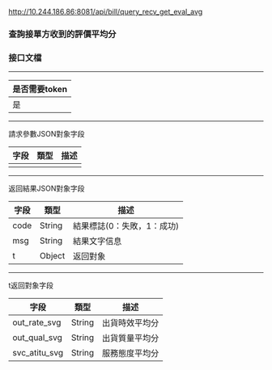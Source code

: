 http://10.244.186.86:8081/api/bill/query_recv_get_eval_avg

### 查詢接單方收到的評價平均分

### 接口文檔

***

| 是否需要token |
| ------------- |
| 是            |

***

請求參數JSON對象字段

| 字段 | 類型 | 描述 |
| ---- | ---- | ---- |
|      |      |      |

***

返回結果JSON對象字段

| 字段 | 類型   | 描述                       |
| ---- | ------ | -------------------------- |
| code | String | 結果標誌(0：失敗，1：成功) |
| msg  | String | 結果文字信息               |
| t    | Object | 返回對象                   |

***

t返回對象字段

| 字段          | 類型   | 描述           |
| ------------- | ------ | -------------- |
| out_rate_svg  | String | 出貨時效平均分 |
| out_qual_svg  | String | 出貨質量平均分 |
| svc_atitu_svg | String | 服務態度平均分 |



